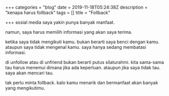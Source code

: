 +++
categories = "blog"
date = 2019-11-18T05:24:38Z
description = "kenapa harus follback"
tags = []
title = "Follback"

+++
sosial media saya yakin punya banyak manfaat.

namun, saya harus memilih informasi yang akan saya terima.

ketika saya tidak mengikuti kamu. bukan berarti saya benci dengan kamu. ataupun saya tidak mengenal kamu. saya hanya sedang membatasi informasi.

di unfollow atau di unfriend bukan berarti putus silaturahmi. kita sama-sama tau harus menemui dimana jika ada keperluan. ataupun jika saya tidak tau. saya akan mencari tau.

tak perlu minta follback. kalo kamu menarik dan bermanfaat akan banyak yang mengikutimu.